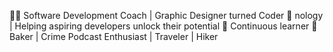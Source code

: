 👨‍💻 Software Development Coach | Graphic Designer turned Coder
🏢 nology | Helping aspiring developers unlock their potential
🧠 Continuous learner 
🍰 Baker | Crime Podcast Enthusiast | Traveler | Hiker

